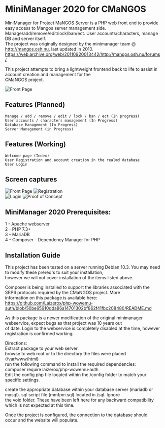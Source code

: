 # MiniManager 2020 for CMaNGOS
  
MiniManager for Project MaNGOS Server is a PHP web front end to provide easy access to Mangos server management side.  
Manage/add/remove/edit/lock/ban/ect. User accounts/characters, manage DB and server itself.  
The project was originally designed by the minimanager team @ http://mangos.osh.nu, last updated in 2010.  
https://web.archive.org/web/20110920013442/http://mangos.osh.nu/forums/  

This project attempts to bring a lightweight frontend back to life to assist in account creation and management for the  
CMaNGOS project.  
  
![Front Page](https://i.imgur.com/z3zLacQ.png)  

## Features (Planned)
  
    Manage / add / remove / edit / lock / ban / ect (In progress)  
    User accounts / characters management (In Progress)  
    Database Management (In Progress)  
    Server Management (in Progress)  

## Features (Working)  
    Welcome page (Index)  
    User Registration and account creation in the realmd database  
    User Login  
	
## Screen captures  

![Front Page](https://i.imgur.com/z3zLacQ.png) 
![Registration](https://i.imgur.com/H1XXm06.png)  
![Login](https://i.imgur.com/j4vbp9a.png) 
![Proof of Concept](https://i.imgur.com/lLE7ZTp.png) 


## MiniManager 2020 Prerequisites:  
1 - Apache webserver   
2 - PHP 7.3+  
3 - MariaDB  
4 - Composer - Dependency Manager for PHP  
  
## Installation Guide  
This project has been tested on a server running Debian 10.3.  You may need to modify these prereq's to suit your installation,  
however we will not cover installation of the items listed above.  

Composer is being installed to support the libraries associated with the SRP6 protocols required by the CMaNGOS project.  More  
information on this package is available here:  
https://github.com/Laizerox/php-wowemu-auth/blob/50be65910dda86a14701302bf862f41fbc208480/README.md  
  
As this package is a newer modification of the original minimanager webservice, expect bugs as that project was 10 years out  
of date.  Login to the webservice is completely disabled at the time, however registration is confirmed working.  
  
Directions:  
Extract package to your web server.  
browse to web root or to the directory the files were placed (/var/www/html)  
run the following command to install the required dependencies:  
  composer require laizerox/php-wowemu-auth  
Edit the config.php file located within the /config folder to match your specific settings.  
  
create the appropriate database within your database server (mariadb or mysql).  sql script file (mmfpm.sql) located in /sql.  Ignore  
the void folder.  These have been left here for any backward compatibility which is not expected at this time.  
  
Once the project is configured, the connection to the database should occur and the website will populate.  
  
